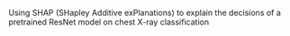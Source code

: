 Using SHAP (SHapley Additive exPlanations) to explain the decisions of a pretrained ResNet model on chest X-ray classification
